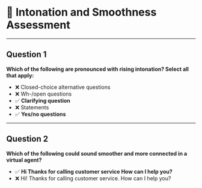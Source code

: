 # 🎤 Intonation and Smoothness Assessment  

---

## Question 1  
**Which of the following are pronounced with rising intonation? Select all that apply:**  
- ❌ Closed-choice alternative questions  
- ❌ Wh-/open questions  
- ✅ **Clarifying question**  
- ❌ Statements  
- ✅ **Yes/no questions**  

---

## Question 2  
**Which of the following could sound smoother and more connected in a virtual agent?**  
- ✅ **Hi Thanks for calling customer service How can I help you?**  
- ❌ Hi! Thanks for calling customer service. How can I help you?  
